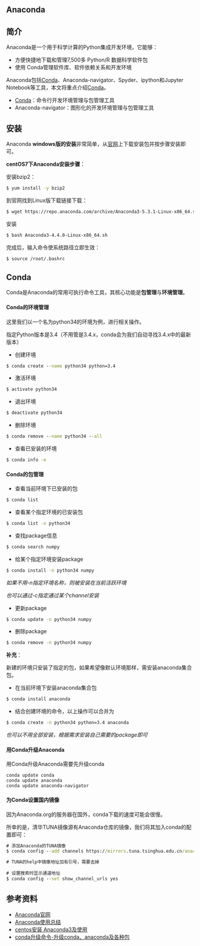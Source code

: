 Anaconda
---

## 简介

Anaconda是一个用于科学计算的Python集成开发环境，它能够：

- 方便快捷地下载和管理7,500多 Python/R 数据科学软件包
- 使用 Conda管理软件库、软件依赖关系和开发环境

Anaconda包括[Conda](#Conda)、Anaconda-navigator、Spyder、ipython和Jupyter Notebook等工具，本文将重点介绍[Conda](#Conda)。

- [Conda](#Conda)：命令行开发环境管理与包管理工具
- Anaconda-navigator：图形化的开发环境管理与包管理工具


## 安装

Anaconda **windows版的安装**非常简单，从[官网](https://www.continuum.io/)上下载安装包并按步骤安装即可。

**centOS7下Anaconda安装步骤**：

安装bzip2：

```bash
$ yum install -y bzip2
```

到官网找到Linux版下载链接下载：

```bash
$ wget https://repo.anaconda.com/archive/Anaconda3-5.3.1-Linux-x86_64.sh
```

安装

```bash
$ bash Anaconda3-4.4.0-Linux-x86_64.sh
```

完成后，输入命令使系统路径立即生效：

```bash
$ source /root/.bashrc
```


## Conda

Conda是Anaconda的常用可执行命令工具，其核心功能是**包管理**与**环境管理**。


#### Conda的环境管理

这里我们以一个名为python34的环境为例，进行相关操作。

指定Python版本是3.4（不用管是3.4.x，conda会为我们自动寻找3.4.x中的最新版本）

* 创建环境

```cmd
$ conda create --name python34 python=3.4
```

* 激活环境

```cmd
$ activate python34
```

* 退出环境

```cmd
$ deactivate python34
```

* 删除环境

```cmd
$ conda remove --name python34 --all
```

* 查看已安装的环境

```cmd
$ conda info -e
```


#### Conda的包管理

* 查看当前环境下已安装的包

```cmd
$ conda list
```

* 查看某个指定环境的已安装包

```cmd
$ conda list -n python34
```

* 查找package信息

```cmd
$ conda search numpy
```

* 给某个指定环境安装package

```cmd
$ conda install -n python34 numpy
```

*如果不用-n指定环境名称，则被安装在当前活跃环境*

*也可以通过-c指定通过某个channel安装*

* 更新package

```cmd
$ conda update -n python34 numpy
```

* 删除package

```cmd
$ conda remove -n python34 numpy
```

**补充**：

新建的环境只安装了指定的包，如果希望像默认环境那样，需安装anaconda集合包。

* 在当前环境下安装anaconda集合包

```cmd
$ conda install anaconda
```

* 结合创建环境的命令，以上操作可以合并为

```cmd
$ conda create -n python34 python=3.4 anaconda
```

*也可以不用全部安装，根据需求安装自己需要的package即可*


#### 用Conda升级Anaconda

用Conda升级Anaconda需要先升级conda

```
conda update conda
conda update anaconda
conda update anaconda-navigator
```


#### 为Conda设置国内镜像

因为Anaconda.org的服务器在国外，conda下载的速度可能会很慢。

所幸的是，清华TUNA镜像源有Anaconda仓库的镜像，我们将其加入conda的配置即可：

```cmd
# 添加Anaconda的TUNA镜像
$ conda config --add channels https://mirrors.tuna.tsinghua.edu.cn/anaconda/pkgs/free/

# TUNA的help中镜像地址加有引号，需要去掉
 
# 设置搜索时显示通道地址
$ conda config --set show_channel_urls yes
```


## 参考资料

- [Anaconda官网](https://www.anaconda.com/)
- [Anaconda使用总结](http://python.jobbole.com/86236/)
- [centos安装 Anaconda3及使用](http://www.cnblogs.com/xiao-apple36/p/9052102.html)
- [conda升级命令-升级conda、anaconda及各种包](https://blog.csdn.net/weixin_41481113/article/details/88410648)